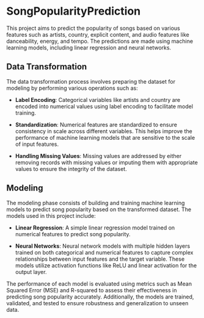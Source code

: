 # SongPopularityPrediction

This project aims to predict the popularity of songs based on various features such as artists, country, explicit content, and audio features like danceability, energy, and tempo. The predictions are made using machine learning models, including linear regression and neural networks.

## Data Transformation

The data transformation process involves preparing the dataset for modeling by performing various operations such as:

- **Label Encoding**: Categorical variables like artists and country are encoded into numerical values using label encoding to facilitate model training.

- **Standardization**: Numerical features are standardized to ensure consistency in scale across different variables. This helps improve the performance of machine learning models that are sensitive to the scale of input features.

- **Handling Missing Values**: Missing values are addressed by either removing records with missing values or imputing them with appropriate values to ensure the integrity of the dataset.

## Modeling

The modeling phase consists of building and training machine learning models to predict song popularity based on the transformed dataset. The models used in this project include:

- **Linear Regression**: A simple linear regression model trained on numerical features to predict song popularity.

- **Neural Networks**: Neural network models with multiple hidden layers trained on both categorical and numerical features to capture complex relationships between input features and the target variable. These models utilize activation functions like ReLU and linear activation for the output layer.

The performance of each model is evaluated using metrics such as Mean Squared Error (MSE) and R-squared to assess their effectiveness in predicting song popularity accurately. Additionally, the models are trained, validated, and tested to ensure robustness and generalization to unseen data.

